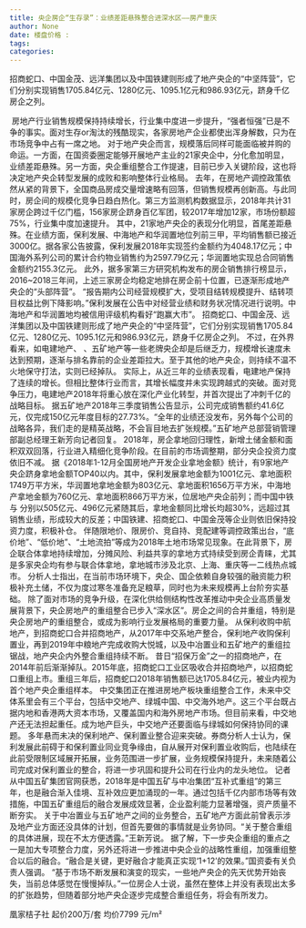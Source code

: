 ```yaml
---
title: 央企房企“生存录”：业绩差距悬殊整合进深水区——房产重庆
author: None
date: 楼盘价格 : 
tags: 
categories: 
---
```

招商蛇口、中国金茂、远洋集团以及中国铁建则形成了地产央企的“中坚阵营”，它们分别实现销售1705.84亿元、1280亿元、1095.1亿元和986.93亿元，跻身千亿房企之列。
<!-- more -->
 房地产行业销售规模保持持续增长，行业集中度进一步提升，“强者恒强”已是不争的事实。面对生存or淘汰的残酷现实，各家房地产企业都使出浑身解数，只为在市场竞争中占有一席之地。
对于地产央企而言，规模落后同样可能面临被并购的命运。一方面，在国资委圈定能够开展地产主业的21家央企中，分化愈加明显，业绩差距悬殊。另一方面，央企重组整合工作提速，目前已步入关键阶段，这也将决定地产央企转型发展的成败和影响整体行业格局。
去年，在房地产调控政策依然从紧的背景下，全国商品房成交量增速略有回落，但销售规模再创新高。与此同时，房企间的规模化竞争日趋白热化。第三方监测机构数据显示，2018年共计31家房企跨过千亿门槛，156家房企跻身百亿军团，较2017年增加12家，市场份额超75%，行业集中度加速提升。
其中，21家地产央企的表现分化明显，首尾差距悬殊。在业绩方面，保利发展、中海地产和华润置地位列前三甲，平均销售额已接近3000亿。据各家公告披露，保利发展2018年实现签约金额约为4048.17亿元；中国海外系列公司的累计合约物业销售约为2597.79亿元；华润置地实现总合同销售金额约2155.3亿元。
此外，据多家第三方研究机构发布的房企销售排行榜显示，2016~2018三年间，上述三家房企均稳定地排在房企前十位置，已逐渐形成地产央企的“头部阵营”。
“报告期内公司经营规模扩大，受项目结转规模提升、结转项目权益比例下降影响。”保利发展在公告中对经营业绩和财务状况情况进行说明。中海地产和华润置地均被信用评级机构看好“跑赢大市”。
招商蛇口、中国金茂、远洋集团以及中国铁建则形成了地产央企的“中坚阵营”，它们分别实现销售1705.84亿元、1280亿元、1095.1亿元和986.93亿元，跻身千亿房企之列。
不过，在外界看来，如电建地产、
、五矿地产等一些老牌央企却是后继乏力，规模增长速度未达到预期，逐渐与排名靠前的企业差距拉大。至于其他的地产央企，则持续不温不火地保守打法，实则已经掉队。
实际上，从近三年的业绩表现看，电建地产保持了连续的增长。但相比整体行业而言，其增长幅度并未实现跨越式的突破。面对竞争压力，电建地产2018年将重心放在深化产业化转型，并首次提出了冲刺千亿的战略目标。
据五矿地产2018年三季度销售公告显示，公司完成销售额约41.6亿元，仅完成150亿元年度目标的27.73%。“全年的业绩还没发布，另外每个公司的战略各异，我们走的是精英战略，不会盲目地去扩张规模。”五矿地产总部营销管理部副总经理王新芳向记者回复。
2018年，房企拿地回归理性，新增土储金额和面积双双回落，行业进入精细化竞争阶段。在目前的市场调整期，部分央企投资力度依旧不减。
据《2018年1-12月全国房地产开发企业拿地金额》统计，有9家地产央企跻身拿地金额TOP40以内。其中，保利发展拿地金额为1001亿元、拿地面积1749万平方米，华润置地拿地金额为803亿元、拿地面积1656万平方米，中海地产拿地金额为760亿元、拿地面积866万平方米，位居地产央企前列；而中国中铁与
分别以505亿元、496亿元紧随其后，拿地金额同比增长均超30%，远超过其销售业绩，形成较大的反差；中国铁建、招商蛇口、中国金茂等企业则依旧保持投资力度，积极补仓。
伴随限地价、限房价、竞自持、竞配建等调控政策出台，“底价地”、“低价地”、“土地流拍”等成为2018年土地市场常见现象。在此背景下，房企联合体拿地持续增加，分摊风险、利益共享的拿地方式持续受到房企青睐，尤其是多家央企均有参与联合体拿地，拿地城市涉及北京、上海、重庆等一二线热点城市。
分析人士指出，在当前市场环境下，央企、国企依赖自身较强的融资能力积极补充土储，不仅为度过寒冬准备充足粮草，同时也为未来规模再上台阶夯实基础。
除了面对市场的竞争升级，在深化供给侧结构性改革推动中央企业高质量发展背景下，央企房地产的重组整合已步入“深水区”。房企之间的合并重组，特别是央企房地产的重组整合，或成为影响行业发展格局的重要力量。
从保利收购中航地产，到招商蛇口合并招商地产，从2017年中交系地产整合，保利地产收购保利置业，再到2019年中粮地产完成收购大悦城，以及中冶置业和五矿地产的重组拉锯战，地产央企内外整合重组持续不断。
昔日“招保万金”之一的招商地产，在2014年前后渐渐掉队。2015年底，招商蛇口工业区吸收合并招商地产，以招商蛇口重组上市。重组三年后，招商蛇口2018年销售额已达1705.84亿元，被业内视为首个地产央企重组样本。
中交集团正在推进房地产板块重组整合工作，未来中交体系里会有三个平台，包括中交地产、绿城中国、中交海外地产。这三个平台既占据内地和香港两大资本市场，又覆盖国内和海外房地产市场。但目前来看，中交地产还无法担起重任。成为地产巨头，中交地产还要面临与绿城如何保持协同的课题。
多年悬而未决的保利地产、保利置业整合迎来突破。券商分析人士认为，保利发展此前碍于和保利置业同业竞争缘由，自从展开对保利置业收购后，也陆续在此前受限制区域展开拓展，业务范围进一步扩展，业务规模保持提升，未来随着公司完成对保利置业的整合，将进一步巩固和提升公司在行业内的龙头地位。
记者从中国五矿集团官网获悉，2018年是中国五矿与中冶集团“互补式重组”的第三年，也是融合渐入佳境、互补效应更加涌现的一年。通过包括千亿内部市场等有效措施，中国五矿重组后的融合发展成效显著，企业盈利能力显著增强，资产质量不断夯实。
关于中冶置业与五矿地产之间的业务整合，五矿地产方面此前曾表示涉及地产业方面还没具体的计划，但首先要做的事情就是业务协同。“关于整合重组的具体进展，现在不太方便透露。”王新芳说。
据了解，下一步央企重组的重点之一是加大专项整合力度，另外还将进一步推进中央企业的战略性重组，加强重组整合以后的融合。“融合是关键，更好融合才能真正实现‘1+12’的效果。”国资委有关负责人强调。
“基于市场不断发展和演变的现实，一些地产央企的先天优势开始丧失，当前总体感觉在慢慢掉队。”一位房企人士说，虽然在整体上并没有表现出太多的扩张趋势，但随着部分地产央企逐步完成整合重组任务，将会有所发力。
                        
                        
                        
                        
                                        
                    
                    
                
                    
                    
                    
                
                    
                
凰家桔子社
起价200万/套
均价7799 元/m²
	                        
	                    
	                        
	                    
